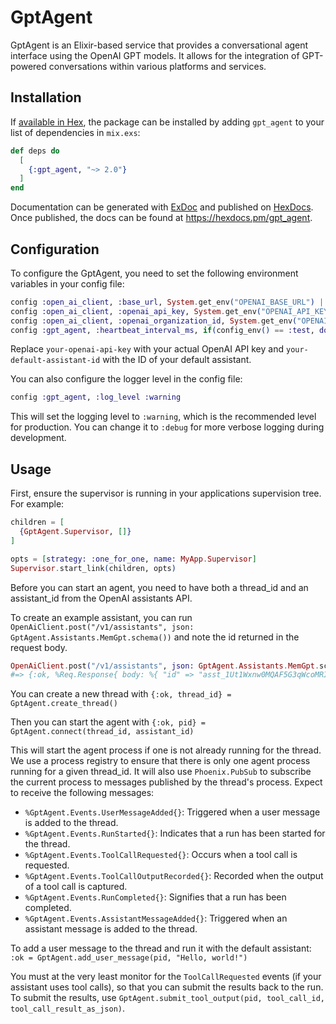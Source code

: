 # GptAgent

GptAgent is an Elixir-based service that provides a conversational agent
interface using the OpenAI GPT models. It allows for the integration of
GPT-powered conversations within various platforms and services.

## Installation

If [available in Hex](https://hex.pm/docs/publish), the package can be installed
by adding `gpt_agent` to your list of dependencies in `mix.exs`:

```elixir
def deps do
  [
    {:gpt_agent, "~> 2.0"}
  ]
end
```

Documentation can be generated with
[ExDoc](https://github.com/elixir-lang/ex_doc) and published on
[HexDocs](https://hexdocs.pm). Once published, the docs can be found at
<https://hexdocs.pm/gpt_agent>.

## Configuration

To configure the GptAgent, you need to set the following environment variables
in your config file:

```elixir
config :open_ai_client, :base_url, System.get_env("OPENAI_BASE_URL") || "https://api.openai.com"
config :open_ai_client, :openai_api_key, System.get_env("OPENAI_API_KEY") || raise("OPENAI_API_KEY is not set")
config :open_ai_client, :openai_organization_id, System.get_env("OPENAI_ORGANIZATION_ID")
config :gpt_agent, :heartbeat_interval_ms, if(config_env() == :test, do: 1, else: 1000)
```

Replace `your-openai-api-key` with your actual OpenAI API key and
`your-default-assistant-id` with the ID of your default assistant.

You can also configure the logger level in the config file:

```elixir
config :gpt_agent, :log_level :warning
```

This will set the logging level to `:warning`, which is the recommended level
for production. You can change it to `:debug` for more verbose logging during
development.


## Usage

First, ensure the supervisor is running in your applications supervision tree.
For example:

```elixir
children = [
  {GptAgent.Supervisor, []}
]

opts = [strategy: :one_for_one, name: MyApp.Supervisor]
Supervisor.start_link(children, opts)
```

Before you can start an agent, you need to have both a thread_id and an
assistant_id from the OpenAI assistants API.

To create an example assistant, you can run `OpenAiClient.post("/v1/assistants",
json: GptAgent.Assistants.MemGpt.schema())` and note the id returned in the
request body.

```elixir
OpenAiClient.post("/v1/assistants", json: GptAgent.Assistants.MemGpt.schema())
#=> {:ok, %Req.Response{ body: %{ "id" => "asst_1Ut1Wxnw0MQAF5G3qWcoMRIQ", ...}, ...}
```

You can create a new thread with `{:ok, thread_id} = GptAgent.create_thread()`

Then you can start the agent with `{:ok, pid} = GptAgent.connect(thread_id,
assistant_id)`

This will start the agent process if one is not already running for the thread.
We use a process registry to ensure that there is only one agent process running
for a given thread_id. It will also use `Phoenix.PubSub` to subscribe the
current process to messages published by the thread's process. Expect to receive
the following messages:

  - `%GptAgent.Events.UserMessageAdded{}`: Triggered when a user message is
    added to the thread.
  - `%GptAgent.Events.RunStarted{}`: Indicates that a run has been started for
    the thread.
  - `%GptAgent.Events.ToolCallRequested{}`: Occurs when a tool call is
    requested.
  - `%GptAgent.Events.ToolCallOutputRecorded{}`: Recorded when the output of a
    tool call is captured.
  - `%GptAgent.Events.RunCompleted{}`: Signifies that a run has been completed.
  - `%GptAgent.Events.AssistantMessageAdded{}`: Triggered when an assistant
    message is added to the thread.

To add a user message to the thread and run it with the default assistant: `:ok
= GptAgent.add_user_message(pid, "Hello, world!")`

You must at the very least monitor for the `ToolCallRequested` events (if your
assistant uses tool calls), so that you can submit the results back to the run.
To submit the results, use `GptAgent.submit_tool_output(pid, tool_call_id,
tool_call_result_as_json)`.